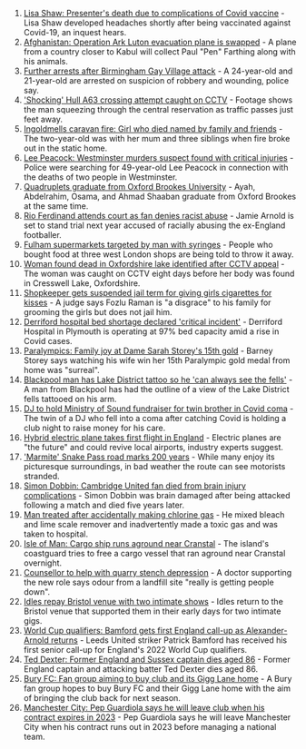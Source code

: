 1. [Lisa Shaw: Presenter's death due to complications of Covid vaccine](https://www.bbc.co.uk/news/uk-england-tyne-58330796?at_medium=RSS&at_campaign=KARANGA) - Lisa Shaw developed headaches shortly after being vaccinated against Covid-19, an inquest hears.
2. [Afghanistan: Operation Ark Luton evacuation plane is swapped](https://www.bbc.co.uk/news/uk-england-beds-bucks-herts-58340272?at_medium=RSS&at_campaign=KARANGA) - A plane from a country closer to Kabul will collect Paul "Pen" Farthing along with his animals.
3. [Further arrests after Birmingham Gay Village attack](https://www.bbc.co.uk/news/uk-england-birmingham-58345367?at_medium=RSS&at_campaign=KARANGA) - A 24-year-old and 21-year-old are arrested on suspicion of robbery and wounding, police say.
4. ['Shocking' Hull A63 crossing attempt caught on CCTV](https://www.bbc.co.uk/news/uk-england-humber-58345196?at_medium=RSS&at_campaign=KARANGA) - Footage shows the man squeezing through the central reservation as traffic passes just feet away.
5. [Ingoldmells caravan fire: Girl who died named by family and friends](https://www.bbc.co.uk/news/uk-england-lincolnshire-58341567?at_medium=RSS&at_campaign=KARANGA) - The two-year-old was with her mum and three siblings when fire broke out in the static home.
6. [Lee Peacock: Westminster murders suspect found with critical injuries](https://www.bbc.co.uk/news/uk-england-london-58337432?at_medium=RSS&at_campaign=KARANGA) - Police were searching for 49-year-old Lee Peacock in connection with the deaths of two people in Westminster.
7. [Quadruplets graduate from Oxford Brookes University](https://www.bbc.co.uk/news/uk-england-oxfordshire-58340819?at_medium=RSS&at_campaign=KARANGA) - Ayah, Abdelrahim, Osama, and Ahmad Shaaban graduate from Oxford Brookes at the same time.
8. [Rio Ferdinand attends court as fan denies racist abuse](https://www.bbc.co.uk/news/uk-england-birmingham-58343281?at_medium=RSS&at_campaign=KARANGA) - Jamie Arnold is set to stand trial next year accused of racially abusing the ex-England footballer.
9. [Fulham supermarkets targeted by man with syringes](https://www.bbc.co.uk/news/uk-58338121?at_medium=RSS&at_campaign=KARANGA) - People who bought food at three west London shops are being told to throw it away.
10. [Woman found dead in Oxfordshire lake identified after CCTV appeal](https://www.bbc.co.uk/news/uk-england-oxfordshire-58340568?at_medium=RSS&at_campaign=KARANGA) - The woman was caught on CCTV eight days before her body was found in Cresswell Lake, Oxfordshire.
11. [Shopkeeper gets suspended jail term for giving girls cigarettes for kisses](https://www.bbc.co.uk/news/uk-england-gloucestershire-58340121?at_medium=RSS&at_campaign=KARANGA) - A judge says Fozlu Raman is "a disgrace" to his family for grooming the girls but does not jail him.
12. [Derriford hospital bed shortage declared 'critical incident'](https://www.bbc.co.uk/news/uk-england-devon-58336417?at_medium=RSS&at_campaign=KARANGA) - Derriford Hospital in Plymouth is operating at 97% bed capacity amid a rise in Covid cases.
13. [Paralympics: Family joy at Dame Sarah Storey's 15th gold](https://www.bbc.co.uk/news/uk-england-manchester-58332983?at_medium=RSS&at_campaign=KARANGA) - Barney Storey says watching his wife win her 15th Paralympic gold medal from home was "surreal".
14. [Blackpool man has Lake District tattoo so he 'can always see the fells'](https://www.bbc.co.uk/news/uk-england-cumbria-58333283?at_medium=RSS&at_campaign=KARANGA) - A man from Blackpool has had the outline of a view of the Lake District fells tattooed on his arm.
15. [DJ to hold Ministry of Sound fundraiser for twin brother in Covid coma](https://www.bbc.co.uk/news/uk-england-london-58320210?at_medium=RSS&at_campaign=KARANGA) - The twin of a DJ who fell into a coma after catching Covid is holding a club night to raise money for his care.
16. [Hybrid electric plane takes first flight in England](https://www.bbc.co.uk/news/uk-england-devon-58329161?at_medium=RSS&at_campaign=KARANGA) - Electric planes are "the future" and could revive local airports, industry experts suggest.
17. ['Marmite' Snake Pass road marks 200 years](https://www.bbc.co.uk/news/uk-england-derbyshire-58329767?at_medium=RSS&at_campaign=KARANGA) - While many enjoy its picturesque surroundings, in bad weather the route can see motorists stranded.
18. [Simon Dobbin: Cambridge United fan died from brain injury complications](https://www.bbc.co.uk/news/uk-england-essex-58341602?at_medium=RSS&at_campaign=KARANGA) - Simon Dobbin was brain damaged after being attacked following a match and died five years later.
19. [Man treated after accidentally making chlorine gas](https://www.bbc.co.uk/news/uk-england-bristol-58328981?at_medium=RSS&at_campaign=KARANGA) - He mixed bleach and lime scale remover and inadvertently made a toxic gas and was taken to hospital.
20. [Isle of Man: Cargo ship runs aground near Cranstal](https://www.bbc.co.uk/news/world-europe-isle-of-man-58342316?at_medium=RSS&at_campaign=KARANGA) - The island's coastguard tries to free a cargo vessel that ran aground near Cranstal overnight.
21. [Counsellor to help with quarry stench depression](https://www.bbc.co.uk/news/uk-england-stoke-staffordshire-58342429?at_medium=RSS&at_campaign=KARANGA) - A doctor supporting the new role says odour from a landfill site "really is getting people down".
22. [Idles repay Bristol venue with two intimate shows](https://www.bbc.co.uk/news/uk-england-bristol-58331442?at_medium=RSS&at_campaign=KARANGA) - Idles return to the Bristol venue that supported them in their early days for two intimate gigs.
23. [World Cup qualifiers: Bamford gets first England call-up as Alexander-Arnold returns](https://www.bbc.co.uk/sport/football/58345316?at_medium=RSS&at_campaign=KARANGA) - Leeds United striker Patrick Bamford has received his first senior call-up for England's 2022 World Cup qualifiers.
24. [Ted Dexter: Former England and Sussex captain dies aged 86](https://www.bbc.co.uk/sport/cricket/58337771?at_medium=RSS&at_campaign=KARANGA) - Former England captain and attacking batter Ted Dexter dies aged 86.
25. [Bury FC: Fan group aiming to buy club and its Gigg Lane home](https://www.bbc.co.uk/sport/football/58347190?at_medium=RSS&at_campaign=KARANGA) - A Bury fan group hopes to buy Bury FC and their Gigg Lane home with the aim of bringing the club back for next season.
26. [Manchester City: Pep Guardiola says he will leave club when his contract expires in 2023](https://www.bbc.co.uk/sport/football/58339343?at_medium=RSS&at_campaign=KARANGA) - Pep Guardiola says he will leave Manchester City when his contract runs out in 2023 before managing a national team.
